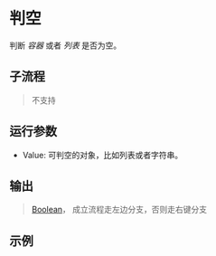 # 判空 
判断 *容器* 或者 *列表* 是否为空。


## 子流程

> 不支持

## 运行参数

* Value: 可判空的对象，比如列表或者字符串。


## 输出

> [Boolean](./types/Boolean.md)， 成立流程走左边分支，否则走右键分支


## 示例

